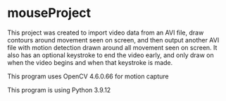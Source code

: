 # mouseProject

This project was created to import video data from an AVI file, draw contours around movement seen on screen, and then output another AVI file with motion detection drawn around all movement seen on screen. It also has an optional keystroke to end the video early, and only draw on when the video begins and when that keystroke is made.

This program uses OpenCV 4.6.0.66 for motion capture

This program is using Python 3.9.12
